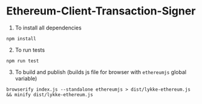 # Ethereum-Client-Transaction-Signer


1) To install all dependencies
```
npm install
```

2) To run tests
```
npm run test
```

3) To build and publish (builds js file for browser with `ethereumjs` global variable)
```
browserify index.js --standalone ethereumjs > dist/lykke-ethereum.js && minify dist/lykke-ethereum.js
```
